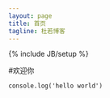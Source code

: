 ```yaml
---
layout: page
title: 首页
tagline: 杜若博客
---
```

{% include JB/setup %}

#欢迎你

	console.log('hello world')
